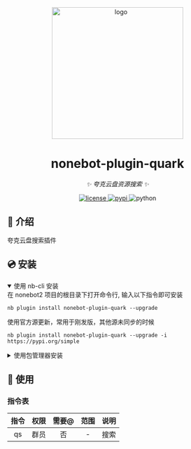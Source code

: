 <div align="center">
    <a href="https://v2.nonebot.dev/store">
    <img src="./.docs/NoneBotPlugin.svg" width="300" alt="logo"></a>
</div>


<div align="center">

# nonebot-plugin-quark

_✨ 夸克云盘资源搜索 ✨_


<a href="./LICENSE">
    <img src="https://img.shields.io/github/license/fllesser/nonebot-plugin-quark.svg" alt="license">
</a>
<a href="https://pypi.python.org/pypi/nonebot-plugin-quark">
    <img src="https://img.shields.io/pypi/v/nonebot-plugin-quark.svg" alt="pypi">
</a>
<img src="https://img.shields.io/badge/python-3.10+-blue.svg" alt="python">

</div>



## 📖 介绍

夸克云盘搜索插件

## 💿 安装

<details open>
<summary>使用 nb-cli 安装</summary>
在 nonebot2 项目的根目录下打开命令行, 输入以下指令即可安装

    nb plugin install nonebot-plugin-quark --upgrade

使用官方源更新，常用于刚发版，其他源未同步的时候

    nb plugin install nonebot-plugin-quark --upgrade -i https://pypi.org/simple

</details>

<details>
<summary>使用包管理器安装</summary>
在 nonebot2 项目的插件目录下, 打开命令行, 根据你使用的包管理器, 输入相应的安装命令

<details>
<summary>pip</summary>

    pip install nonebot-plugin-quark --upgrade -i https://pypi.org/simple
</details>
<details>
<summary>pdm</summary>

    pdm add nonebot-plugin-quark
</details>
<details>
<summary>poetry</summary>

    poetry add nonebot-plugin-quark
</details>
<details>
<summary>conda</summary>

    conda install nonebot-plugin-quark
</details>

打开 nonebot2 项目根目录下的 `pyproject.toml` 文件, 在 `[tool.nonebot]` 部分追加写入

    plugins = ["nonebot_plugin_quark"]

</details>


## 🎉 使用
### 指令表
| 指令 | 权限 | 需要@ | 范围 | 说明 |
|:-----:|:----:|:----:|:----:|:----:|
| qs | 群员 | 否 | - | 搜索 |



